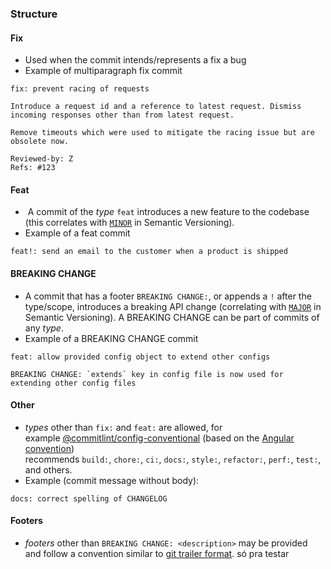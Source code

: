 ### Structure
#### Fix
- Used when the commit intends/represents a fix a bug
- Example of multiparagraph fix commit
```
fix: prevent racing of requests

Introduce a request id and a reference to latest request. Dismiss
incoming responses other than from latest request.

Remove timeouts which were used to mitigate the racing issue but are
obsolete now.

Reviewed-by: Z
Refs: #123
```

#### Feat
-  A commit of the _type_ `feat` introduces a new feature to the codebase (this correlates with [`MINOR`](http://semver.org/#summary) in Semantic Versioning). 
- Example of a feat commit
```
feat!: send an email to the customer when a product is shipped
```

#### BREAKING CHANGE
- A commit that has a footer `BREAKING CHANGE:`, or appends a `!` after the type/scope, introduces a breaking API change (correlating with [`MAJOR`](http://semver.org/#summary) in Semantic Versioning). A BREAKING CHANGE can be part of commits of any _type_.
- Example of a BREAKING CHANGE commit
```
feat: allow provided config object to extend other configs

BREAKING CHANGE: `extends` key in config file is now used for extending other config files
```

#### Other
- _types_ other than `fix:` and `feat:` are allowed, for example [@commitlint/config-conventional](https://github.com/conventional-changelog/commitlint/tree/master/%40commitlint/config-conventional) (based on the [Angular convention](https://github.com/angular/angular/blob/22b96b9/CONTRIBUTING.md#-commit-message-guidelines)) recommends `build:`, `chore:`, `ci:`, `docs:`, `style:`, `refactor:`, `perf:`, `test:`, and others.
- Example (commit message without body):
```
docs: correct spelling of CHANGELOG
```

#### Footers
- _footers_ other than `BREAKING CHANGE: <description>` may be provided and follow a convention similar to [git trailer format](https://git-scm.com/docs/git-interpret-trailers).
só pra testar